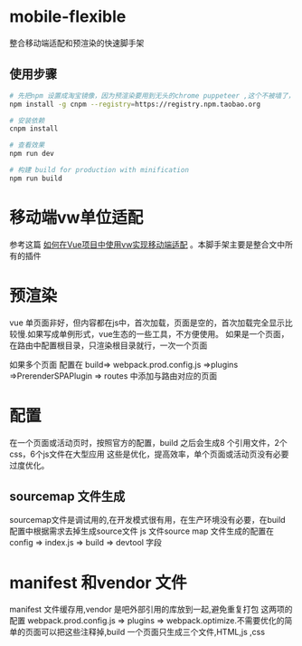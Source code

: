 # mobile-flexible

整合移动端适配和预渲染的快速脚手架



## 使用步骤

``` bash
# 先把npm 设置成淘宝镜像，因为预渲染要用到无头的chrome puppeteer ,这个不被墙了，所以用淘宝镜像 
npm install -g cnpm --registry=https://registry.npm.taobao.org

# 安装依赖
cnpm install

# 查看效果
npm run dev

# 构建 build for production with minification
npm run build

```

# 移动端vw单位适配

 参考这篇  <a href="https://www.w3cplus.com/mobile/vw-layout-in-vue.html">如何在Vue项目中使用vw实现移动端适配</a> 。本脚手架主要是整合文中所有的插件

# 预渲染
vue 单页面非好，但内容都在js中，首次加载，页面是空的，首次加载完全显示比较慢.如果写成单例形式，vue生态的一些工具，不方便使用。 如果是一个页面，在路由中配置根目录，只渲染根目录就行，一次一个页面

如果多个页面 配置在 build=> webpack.prod.config.js =>plugins =>PrerenderSPAPlugin => routes 中添加与路由对应的页面


# 配置

在一个页面或活动页时，按照官方的配置，build 之后会生成8 个引用文件，2个css，6个js文件在大型应用 这些是优化，提高效率，单个页面或活动页没有必要过度优化。
## sourcemap 文件生成

sourcemap文件是调试用的,在开发模式很有用，在生产环境没有必要，在build 配置中根据需求去掉生成source文件
js 文件source map 文件生成的配置在config => index.js => build =>  devtool 字段

# manifest 和vendor 文件 
manifest 文件缓存用,vendor  是吧外部引用的库放到一起,避免重复打包
这两项的配置 webpack.prod.config.js => plugins => webpack.optimize.不需要优化的简单的页面可以把这些注释掉,build 一个页面只生成三个文件,HTML,js ,css 



